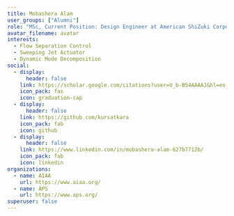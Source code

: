 ```yaml
---
title: Mobashera Alam
user_groups: ["Alumni"]
role: "MSc, Current Position: Design Engineer at American ShiZuki Corporation"
avatar_filename: avatar
interests:
  - Flow Separation Control
  - Sweeping Jet Actuator
  - Dynamic Mode Decomposition
social:
  - display:
      header: false
    link: https://scholar.google.com/citations?user=U_b-B54AAAAJ&hl=en
    icon_pack: fas
    icon: graduation-cap
  - display:
      header: false
    link: https://github.com/kursatkara
    icon_pack: fab
    icon: github
  - display:
      header: false
    link: https://www.linkedin.com/in/mobashera-alam-627b7712b/
    icon_pack: fab
    icon: linkedin
organizations:
  - name: AIAA
    url: https://www.aiaa.org/
  - name: APS
    url: https://www.aps.org/
superuser: false
---
```

